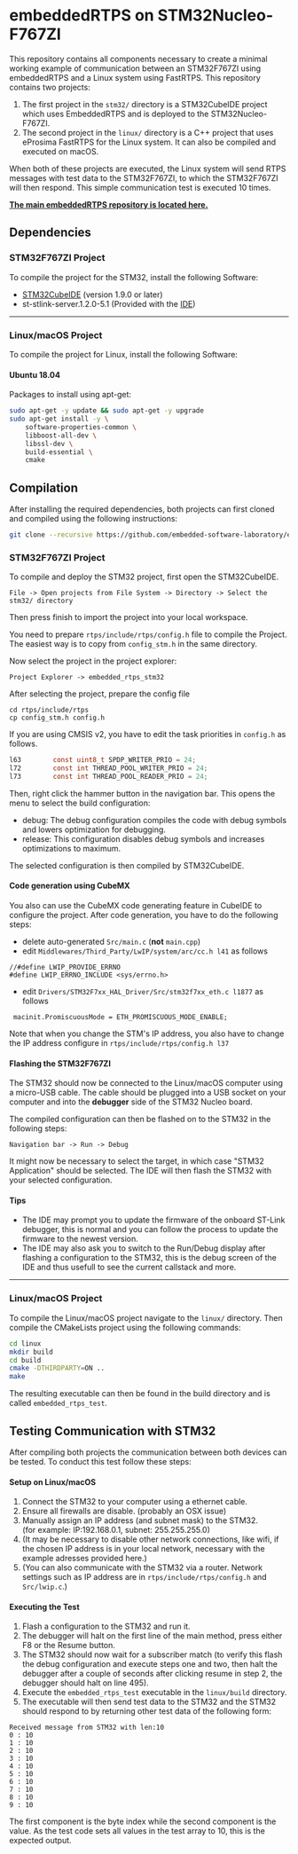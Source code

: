 # embeddedRTPS on STM32Nucleo-F767ZI
This repository contains all components necessary to create a minimal working example of communication between an STM32F767ZI using embeddedRTPS and a Linux system using FastRTPS. This repository contains two projects:
1. The first project in the `stm32/` directory is a STM32CubeIDE project which uses EmbeddedRTPS and is deployed to the STM32Nucleo-F767ZI.
2. The second project in the `linux/` directory is a C++ project that uses eProsima FastRTPS for the Linux system. It can also be compiled and executed on macOS.

When both of these projects are executed, the Linux system will send RTPS messages with test data to the STM32F767ZI, to which the STM32F767ZI will then respond. This simple communication test is executed 10 times.

**[The main embeddedRTPS repository is located here.](https://github.com/embedded-software-laboratory/embeddedRTPS)**

## Dependencies
### STM32F767ZI Project
To compile the project for the STM32, install the following Software:
- [STM32CubeIDE](https://www.st.com/en/development-tools/stm32cubeide.html) (version 1.9.0 or later)
- st-stlink-server.1.2.0-5.1 (Provided with the [IDE](https://www.st.com/en/development-tools/stm32cubeide.html))

---

### Linux/macOS Project
To compile the project for Linux, install the following Software:

#### Ubuntu 18.04
Packages to install using apt-get:
```bash
sudo apt-get -y update && sudo apt-get -y upgrade
sudo apt-get install -y \
    software-properties-common \
    libboost-all-dev \
    libssl-dev \
    build-essential \
    cmake
```
## Compilation
After installing the required dependencies, both projects can first cloned and compiled using the following instructions:

```bash
git clone --recursive https://github.com/embedded-software-laboratory/embeddedRTPS-STM32
```

### STM32F767ZI Project
To compile and deploy the STM32 project, first open the STM32CubeIDE.
```
File -> Open projects from File System -> Directory -> Select the stm32/ directory
```
Then press finish to import the project into your local workspace.

You need to prepare `rtps/include/rtps/config.h` file to compile the Project. The easiest way is to copy from `config_stm.h` in the same directory.

Now select the project in the project explorer:
```
Project Explorer -> embedded_rtps_stm32
```
After selecting the project, prepare the config file

```
cd rtps/include/rtps
cp config_stm.h config.h
```
If you are using CMSIS v2, you have to edit the task priorities in `config.h` as follows.

```config.h
l63        const uint8_t SPDP_WRITER_PRIO = 24;
l72        const int THREAD_POOL_WRITER_PRIO = 24;
l73        const int THREAD_POOL_READER_PRIO = 24;
```

Then, right click the hammer button in the navigation bar. 
This opens the menu to select the build configuration:
 - debug: The debug configuration compiles the code with debug symbols and lowers optimization for debugging.
 - release: This configuration disables debug symbols and increases optimizations to maximum.

The selected configuration is then compiled by STM32CubeIDE. 

#### Code generation using CubeMX
You also can use the CubeMX code generating feature in CubeIDE to configure the project.
After code generation, you have to do the following steps:

* delete auto-generated `Src/main.c` (**not** `main.cpp`)
* edit `Middlewares/Third_Party/LwIP/system/arc/cc.h l41` as follows
```
//#define LWIP_PROVIDE_ERRNO
#define LWIP_ERRNO_INCLUDE <sys/errno.h>
```
* edit `Drivers/STM32F7xx_HAL_Driver/Src/stm32f7xx_eth.c l1877` as follows
```
 macinit.PromiscuousMode = ETH_PROMISCUOUS_MODE_ENABLE;
```
Note that when you change the STM's IP address, you also have to change the IP address configure in `rtps/include/rtps/config.h l37`


#### Flashing the STM32F767ZI
The STM32 should now be connected to the Linux/macOS computer using a micro-USB cable. The cable should be plugged into a USB socket on your computer and into the __debugger__ side of the STM32 Nucleo board.

The compiled configuration can then be flashed on to the STM32 in the following steps:
```
Navigation bar -> Run -> Debug
```
It might now be necessary to select the target, in which case "STM32 Application" should be selected. The IDE will then flash the STM32 with your selected configuration. 

#### Tips
- The IDE may prompt you to update the firmware of the onboard ST-Link debugger, this is normal and you can follow the process to update the firmware to the newest version.
- The IDE may also ask you to switch to the Run/Debug display after flashing a configuration to the STM32, this is the debug screen of the IDE and thus usefull to see the current callstack and more.

---

### Linux/macOS Project

To compile the Linux/macOS project navigate to the `linux/` directory. Then compile the CMakeLists project using the following commands:
```bash
cd linux
mkdir build
cd build
cmake -DTHIRDPARTY=ON ..
make 
```

The resulting executable can then be found in the build directory and is called `embedded_rtps_test`. 

## Testing Communication with STM32

After compiling both projects the communication between both devices can be tested. To conduct this test follow these steps:

#### Setup on Linux/macOS
1. Connect the STM32 to your computer using a ethernet cable.
2. Ensure all firewalls are disable. (probably an OSX issue)
3. Manually assign an IP address (and subnet mask) to the STM32. <br>
   (for example: IP:192.168.0.1, subnet: 255.255.255.0) 
4. (It may be necessary to disable other network connections, like wifi, if the chosen IP address is in your local network, necessary with the example adresses provided here.)
5. (You can also communicate with the STM32 via a router. Network settings such as IP address are in `rtps/include/rtps/config.h` and `Src/lwip.c`.)

#### Executing the Test

1. Flash a configuration to the STM32 and run it.
2. The debugger will halt on the first line of the main method, press either F8 or the Resume button.
3. The STM32 should now wait for a subscriber match (to verify this flash the debug configuration and execute steps one and two, then halt the debugger after a couple of seconds after clicking resume in step 2, the debugger should halt on line 495).
4. Execute the `embedded_rtps_test` executable in the `linux/build` directory.
5. The executable will then send test data to the STM32 and the STM32 should respond to by returning other test data of the following form: <br>
``` 
Received message from STM32 with len:10
0 : 10
1 : 10
2 : 10
3 : 10
4 : 10
5 : 10
6 : 10
7 : 10
8 : 10
9 : 10
```
The first component is the byte index while the second component is the value. As the test code sets all values in the test array to 10, this is the expected output.
